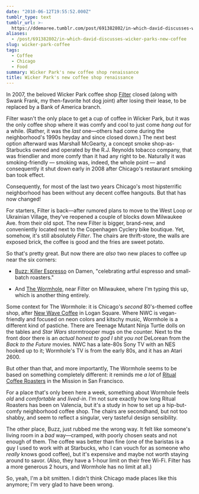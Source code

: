 ```yaml
---
date: "2010-06-12T19:55:52.000Z"
tumblr_type: text
tumblr_url: >-
  https://ddemaree.tumblr.com/post/691382802/in-which-david-discusses-wicker-parks-new-coffee
aliases:
  - /post/691382802/in-which-david-discusses-wicker-parks-new-coffee
slug: wicker-park-coffee
tags:
  - Coffee
  - Chicago
  - Food
summary: Wicker Park's new coffee shop renaissance
title: Wicker Park's new coffee shop renaissance
---
```


In 2007, the beloved Wicker Park coffee shop [Filter](http://chicago.metromix.com/restaurants/baked_goods/filter-bucktown-wicker-park/1140079/content) closed (along with Swank Frank, my then-favorite hot dog joint) after losing their lease, to be replaced by a Bank of America branch.

Filter wasn't the only place to get a cup of coffee in Wicker Park, but it was the only coffee shop where it was comfy and cool to just come _hang out_ for a while. (Rather, it was the _last_ one—others had come during the neighborhood's 1990s heyday and since closed down.) The next best option afterward was Marshall McGearty, a concept smoke shop-as-Starbucks owned and operated by the R.J. Reynolds tobacco company, that was friendlier and more comfy than it had any right to be. Naturally it was smoking-friendly — smoking was, indeed, the whole point — and consequently it shut down early in 2008 after Chicago's restaurant smoking ban took effect.

Consequently, for most of the last two years Chicago's most hipsterrific neighborhood has been without any decent coffee hangouts. But that has now changed!

For starters, Filter is back—after rumored plans to move to the West Loop or Ukrainian Village, they've reopened a couple of blocks down Milwaukee Ave. from their old spot. The new Filter is bigger, brand-new, and conveniently located next to the Copenhagen Cyclery bike boutique. Yet, somehow, it's still absolutely _Filter_. The chairs are thrift-store, the walls are exposed brick, the coffee is good and the fries are sweet potato.

So that's pretty great. But now there are _also_ two new places to coffee up near the six corners:

- [Buzz: Killer Espresso](http://chicago.metromix.com/restaurants/baked_goods/buzz-killer-espresso-bucktown-wicker-park/1687641/content) on Damen, "celebrating artful espresso and small-batch roasters."

- And [The Wormhole](http://chicago.metromix.com/restaurants/baked_goods/the-wormhole-coffee-bucktown-wicker-park/1879039/content), near Filter on Milwaukee, where I'm typing this up, which is another thing entirely.

Some context for The Wormhole: it is Chicago's _second_ 80's-themed coffee shop, after [New Wave Coffee](http://chicago.metromix.com/restaurants/baked_goods/new-wave-coffee-logan-square/1017174/content) in Logan Square. Where NWC is vegan-friendly and focused on neon colors and kitschy music, Wormhole is a different kind of pastiche. There are Teenage Mutant Ninja Turtle dolls on the tables and _Star Wars_ stormtrooper mugs on the counter. Next to the front door there is an _actual honest to god I shit you not_ DeLorean from the <cite>Back to the Future</cite> movies. NWC has a late-80s Sony TV with an NES hooked up to it; Wormhole's TV is from the early 80s, and it has an Atari 2600.

But other than that, and more importantly, The Wormhole seems to be based on something completely different: it reminds me _a lot_ of [Ritual Coffee Roasters](http://www.yelp.com/biz/ritual-coffee-roasters-san-francisco) in the Mission in San Francisco.

For a place that's only been here a week, something about Wormhole feels _old_ and _comfortable_ and _lived-in_. I'm not sure exactly how long Ritual Roasters has been on Valencia, but it's a study in how to set up a hip-but-comfy neighborhood coffee shop. The chairs are secondhand, but not too shabby, and seem to reflect a singular, very tasteful design sensibility.

The other place, Buzz, just rubbed me the wrong way. It felt like someone's living room in a _bad_ way—cramped, with poorly chosen seats and not enough of them. The coffee was better than fine (one of the baristas is a guy I used to work with at Starbucks, who I can vouch for as someone who _really_ knows good coffee), but it's expensive and maybe not worth staying around to savor. (Also, they have a 1-hour limit on their free Wi-Fi. Filter has a more generous 2 hours, and Wormhole has no limit at all.)

So, yeah, I'm a bit smitten. I didn't think Chicago made places like this anymore; I'm very glad to have been wrong.
